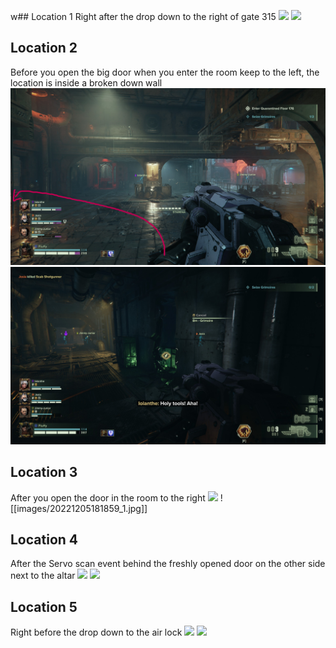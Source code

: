w## Location 1
Right after the drop down to the right of gate 315 
![](images/20221121230420_1_edit.jpg)
![](images/20221121230425_1.jpg)
## Location 2
Before you open the big door when you enter the room keep to the left, the location is inside a broken down wall
![](images/20221214152749_1_edit.jpg)
![](images/20221214152731_1.jpg)
## Location 3
After you open the door in the room to the right
![](images/20221121230734_1_edit.jpg)
![[images/20221205181859_1.jpg]]
## Location 4
After the Servo scan event behind the freshly opened door on the other side next to the altar
![](images/20221121231148_1_edit.jpg)
![](images/20221121231203_1.jpg)
## Location 5
Right before the drop down to the air lock
![](images/20221121220230_1.jpg)
![](images/20221121220234_1_edit.jpg)